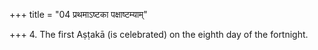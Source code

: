 +++
title = "04 प्रथमाऽष्टका पक्षाष्टम्याम्"

+++
4. The first Aṣṭakā (is celebrated) on the eighth day of the fortnight.
